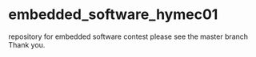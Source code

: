 # embedded_software_hymec01
repository for embedded software contest
please see the master branch Thank you.
